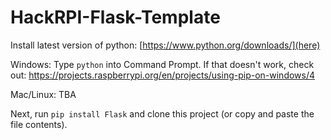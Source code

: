 # HackRPI-Flask-Template

Install latest version of python: [https://www.python.org/downloads/](here)

Windows:
Type `python` into Command Prompt. If that doesn't work, check out: https://projects.raspberrypi.org/en/projects/using-pip-on-windows/4

Mac/Linux: TBA

Next, run `pip install Flask` and clone this project (or copy and paste the file contents).

